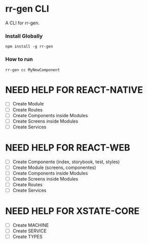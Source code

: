 # rr-gen CLI

A CLI for rr-gen.

### Install Globally

`npm install -g rr-gen`

### How to run

`rr-gen cc MyNewComponent`

# NEED HELP FOR REACT-NATIVE

- [ ] Create Module
- [ ] Create Routes
- [ ] Create Components inside Modules
- [ ] Create Screens inside Modules
- [ ] Create Services

# NEED HELP FOR REACT-WEB

- [ ] Create Componente (index, storybook, test, styles)
- [ ] Create Module (screens, componentes)
- [ ] Create Components inside Modules
- [ ] Create Screens inside Modules
- [ ] Create Routes
- [ ] Create Services

# NEED HELP FOR XSTATE-CORE

- [ ] Create MACHINE
- [ ] Create SERVICE
- [ ] Create TYPES

